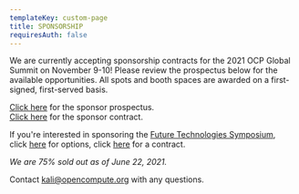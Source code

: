 ```yaml
---
templateKey: custom-page
title: SPONSORSHIP
requiresAuth: false
---
```

We are currently accepting sponsorship contracts for the 2021 OCP Global Summit on November 9-10! Please review the prospectus below for the available opportunities. All spots and booth spaces are awarded on a first-signed, first-served basis. 

[Click here](https://146a55aca6f00848c565-a7635525d40ac1c70300198708936b4e.ssl.cf1.rackcdn.com/images/c6d1b0d8a7ad7b6407b6a173315f8f8d1bbb0555.pdf) for the sponsor prospectus. \
[Click here](https://146a55aca6f00848c565-a7635525d40ac1c70300198708936b4e.ssl.cf1.rackcdn.com/images/238f2e0c5dd9405d367ece7feaf8a6ed4092fb97.pdf) for the sponsor contract.

If you're interested in sponsoring the [Future Technologies Symposium](https://www.opencompute.org/summit/ocp-future-technologies-symposium), click [here](https://146a55aca6f00848c565-a7635525d40ac1c70300198708936b4e.ssl.cf1.rackcdn.com/images/895669b32ff4fd59c6b0170e088ac211c1f088cb.pdf) for options, click [here](https://146a55aca6f00848c565-a7635525d40ac1c70300198708936b4e.ssl.cf1.rackcdn.com/images/bdcb2e729bff530dcbec12b7fee1d171e90e3082.pdf) for a contract.

*We are 75% sold out as of June 22, 2021.*

Contact [kali@opencompute.org](<mailto: Kali@opencompute.org>) with any questions.